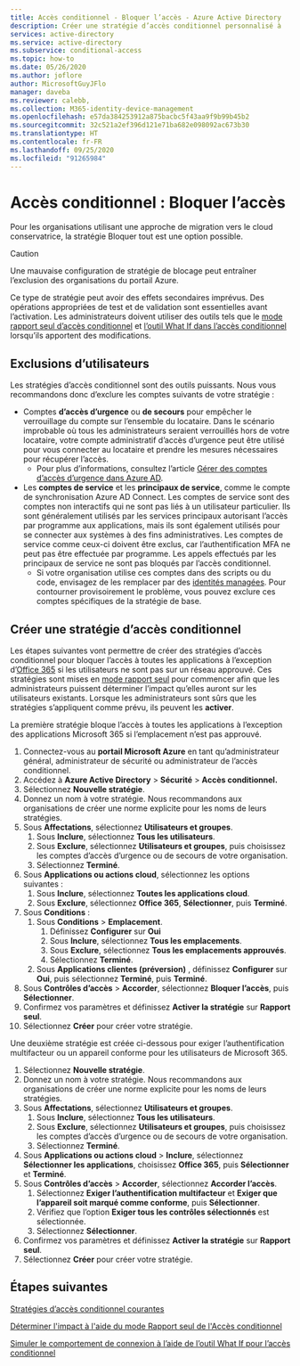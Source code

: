 ```yaml
---
title: Accès conditionnel - Bloquer l’accès - Azure Active Directory
description: Créer une stratégie d’accès conditionnel personnalisé à
services: active-directory
ms.service: active-directory
ms.subservice: conditional-access
ms.topic: how-to
ms.date: 05/26/2020
ms.author: joflore
author: MicrosoftGuyJFlo
manager: daveba
ms.reviewer: calebb,
ms.collection: M365-identity-device-management
ms.openlocfilehash: e57da384253912a875bacbc5f43aa9f9b99b45b2
ms.sourcegitcommit: 32c521a2ef396d121e71ba682e098092ac673b30
ms.translationtype: HT
ms.contentlocale: fr-FR
ms.lasthandoff: 09/25/2020
ms.locfileid: "91265984"
---
```

# <a name="conditional-access-block-access"></a>Accès conditionnel : Bloquer l’accès

Pour les organisations utilisant une approche de migration vers le cloud conservatrice, la stratégie Bloquer tout est une option possible. 

> [!CAUTION]
> Une mauvaise configuration de stratégie de blocage peut entraîner l’exclusion des organisations du portail Azure.

Ce type de stratégie peut avoir des effets secondaires imprévus. Des opérations appropriées de test et de validation sont essentielles avant l’activation. Les administrateurs doivent utiliser des outils tels que le [mode rapport seul d’accès conditionnel](concept-conditional-access-report-only.md) et [l’outil What If dans l’accès conditionnel](what-if-tool.md) lorsqu’ils apportent des modifications.

## <a name="user-exclusions"></a>Exclusions d’utilisateurs

Les stratégies d’accès conditionnel sont des outils puissants. Nous vous recommandons donc d’exclure les comptes suivants de votre stratégie :

* Comptes **d’accès d’urgence** ou **de secours** pour empêcher le verrouillage du compte sur l’ensemble du locataire. Dans le scénario improbable où tous les administrateurs seraient verrouillés hors de votre locataire, votre compte administratif d’accès d’urgence peut être utilisé pour vous connecter au locataire et prendre les mesures nécessaires pour récupérer l’accès.
   * Pour plus d’informations, consultez l’article [Gérer des comptes d’accès d’urgence dans Azure AD](../users-groups-roles/directory-emergency-access.md).
* Les **comptes de service** et les **principaux de service**, comme le compte de synchronisation Azure AD Connect. Les comptes de service sont des comptes non interactifs qui ne sont pas liés à un utilisateur particulier. Ils sont généralement utilisés par les services principaux autorisant l’accès par programme aux applications, mais ils sont également utilisés pour se connecter aux systèmes à des fins administratives. Les comptes de service comme ceux-ci doivent être exclus, car l’authentification MFA ne peut pas être effectuée par programme. Les appels effectués par les principaux de service ne sont pas bloqués par l’accès conditionnel.
   * Si votre organisation utilise ces comptes dans des scripts ou du code, envisagez de les remplacer par des [identités managées](../managed-identities-azure-resources/overview.md). Pour contourner provisoirement le problème, vous pouvez exclure ces comptes spécifiques de la stratégie de base.

## <a name="create-a-conditional-access-policy"></a>Créer une stratégie d’accès conditionnel

Les étapes suivantes vont permettre de créer des stratégies d’accès conditionnel pour bloquer l’accès à toutes les applications à l’exception d’[Office 365](concept-conditional-access-cloud-apps.md#office-365) si les utilisateurs ne sont pas sur un réseau approuvé. Ces stratégies sont mises en [mode rapport seul](howto-conditional-access-insights-reporting.md) pour commencer afin que les administrateurs puissent déterminer l’impact qu’elles auront sur les utilisateurs existants. Lorsque les administrateurs sont sûrs que les stratégies s’appliquent comme prévu, ils peuvent les **activer**.

La première stratégie bloque l’accès à toutes les applications à l’exception des applications Microsoft 365 si l’emplacement n’est pas approuvé.

1. Connectez-vous au **portail Microsoft Azure** en tant qu’administrateur général, administrateur de sécurité ou administrateur de l’accès conditionnel.
1. Accédez à **Azure Active Directory** > **Sécurité** > **Accès conditionnel.**
1. Sélectionnez **Nouvelle stratégie**.
1. Donnez un nom à votre stratégie. Nous recommandons aux organisations de créer une norme explicite pour les noms de leurs stratégies.
1. Sous **Affectations**, sélectionnez **Utilisateurs et groupes**.
   1. Sous **Inclure**, sélectionnez **Tous les utilisateurs**.
   1. Sous **Exclure**, sélectionnez **Utilisateurs et groupes**, puis choisissez les comptes d’accès d’urgence ou de secours de votre organisation. 
   1. Sélectionnez **Terminé**.
1. Sous **Applications ou actions cloud**, sélectionnez les options suivantes :
   1. Sous **Inclure**, sélectionnez **Toutes les applications cloud**.
   1. Sous **Exclure**, sélectionnez **Office 365**, **Sélectionner**, puis **Terminé**.
1. Sous **Conditions** :
   1. Sous **Conditions** > **Emplacement**.
      1. Définissez **Configurer** sur **Oui**
      1. Sous **Inclure**, sélectionnez **Tous les emplacements**.
      1. Sous **Exclure**, sélectionnez **Tous les emplacements approuvés**.
      1. Sélectionnez **Terminé**.
   1. Sous **Applications clientes (préversion)** , définissez **Configurer** sur **Oui**, puis sélectionnez **Terminé**, puis **Terminé**.
1. Sous **Contrôles d’accès** > **Accorder**, sélectionnez **Bloquer l’accès**, puis **Sélectionner**.
1. Confirmez vos paramètres et définissez **Activer la stratégie** sur **Rapport seul**.
1. Sélectionnez **Créer** pour créer votre stratégie.

Une deuxième stratégie est créée ci-dessous pour exiger l’authentification multifacteur ou un appareil conforme pour les utilisateurs de Microsoft 365.

1. Sélectionnez **Nouvelle stratégie**.
1. Donnez un nom à votre stratégie. Nous recommandons aux organisations de créer une norme explicite pour les noms de leurs stratégies.
1. Sous **Affectations**, sélectionnez **Utilisateurs et groupes**.
   1. Sous **Inclure**, sélectionnez **Tous les utilisateurs**.
   1. Sous **Exclure**, sélectionnez **Utilisateurs et groupes**, puis choisissez les comptes d’accès d’urgence ou de secours de votre organisation. 
   1. Sélectionnez **Terminé**.
1. Sous **Applications ou actions cloud** > **Inclure**, sélectionnez **Sélectionner les applications**, choisissez **Office 365**, puis **Sélectionner** et **Terminé**.
1. Sous **Contrôles d’accès** > **Accorder**, sélectionnez **Accorder l’accès**.
   1. Sélectionnez **Exiger l’authentification multifacteur** et **Exiger que l’appareil soit marqué comme conforme**, puis **Sélectionner**.
   1. Vérifiez que l’option **Exiger tous les contrôles sélectionnés** est sélectionnée.
   1. Sélectionnez **Sélectionner**.
1. Confirmez vos paramètres et définissez **Activer la stratégie** sur **Rapport seul**.
1. Sélectionnez **Créer** pour créer votre stratégie.

## <a name="next-steps"></a>Étapes suivantes

[Stratégies d’accès conditionnel courantes](concept-conditional-access-policy-common.md)

[Déterminer l'impact à l'aide du mode Rapport seul de l'Accès conditionnel](howto-conditional-access-insights-reporting.md)

[Simuler le comportement de connexion à l’aide de l’outil What If pour l’accès conditionnel](troubleshoot-conditional-access-what-if.md)
